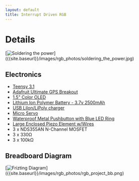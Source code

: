 ```yaml
---
layout: default
title: Interrupt Driven RGB
---
```


# Details

[![Soldering the power]({{site.baseurl}}/images/rgb_photos/soldering_the_power.jpg)]
({{site.baseurl}}/images/rgb_photos/soldering_the_power.jpg)

## Electronics

- [Teensy 3.1](http://www.adafruit.com/product/1625)
- [Adafruit Ultimate GPS Breakout](http://www.adafruit.com/products/746)
- [1.5" Color OLED](http://www.adafruit.com/products/1431)
- [Lithium Ion Polymer Battery - 3.7v 2500mAh](http://www.adafruit.com/products/328)
- [USB LiIon/LiPoly charger](http://www.adafruit.com/products/259)
- [Micro Servo](http://www.adafruit.com/products/169)
- [Waterproof Metal Pushbutton with Blue LED Ring](http://www.adafruit.com/products/481)
- [Large Enclosed Piezo Element w/Wires](http://www.adafruit.com/products/1739)
- 3 x NDS355AN N-Channel MOSFET
- 3 x 330&Omega;
- 3 x 100k&Omega;

## Breadboard Diagram

[![Frizting Diagram]({{site.baseurl}}/images/rgb_photos/rgb_project_bb.png)]
({{site.baseurl}}/images/rgb_photos/rgb_project_bb.png)
